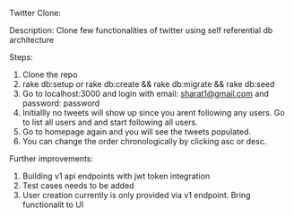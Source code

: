 Twitter Clone:

Description:
Clone few functionalities of twitter using self referential db architecture

Steps:
1. Clone the repo
2. rake db:setup or rake db:create && rake db:migrate && rake db:seed
3. Go to localhost:3000 and login with email: sharat1@gmail.com and password: password
4. Initiallly no tweets will show up since you arent following any users. Go to list all users and and start following all users.
5. Go to homepage again and you will see the tweets populated. 
6. You can change the order chronologically by clicking asc or desc.

Further improvements:

1. Building v1 api endpoints with jwt token integration
2. Test cases needs to be added
3. User creation currently is only provided via v1 endpoint. Bring functionalit to UI
